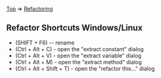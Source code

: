 [Top](../../README.md) => [Refactoring](index.md)

## Refactor Shortcuts Windows/Linux
* (SHIFT + F6) -- rename
* (Ctrl + Alt + C) - open the "extract constant" dialog
* (Ctrl + Alt + V) - open the "extract variable" dialog
* (Ctrl + Alt + M) - open the "extract method" dialog
* (Ctrl + Alt + Shift + T) - open the "refactor this..." dialog